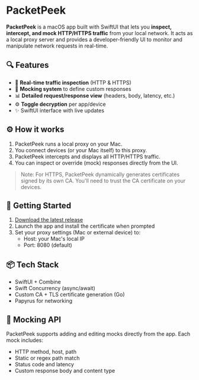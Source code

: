 # PacketPeek

**PacketPeek** is a macOS app built with SwiftUI that lets you **inspect, intercept, and mock HTTP/HTTPS traffic** from your local network. It acts as a local proxy server and provides a developer-friendly UI to monitor and manipulate network requests in real-time.


## 🔍 Features

- 🧭 **Real-time traffic inspection** (HTTP & HTTPS)
- 🧪 **Mocking system** to define custom responses
- 📊 **Detailed request/response view** (headers, body, latency, etc.)
- ⚙️ **Toggle decryption** per app/device
- ✨ SwiftUI interface with live updates

## ⚙️ How it works

1. PacketPeek runs a local proxy on your Mac.
2. You connect devices (or your Mac itself) to this proxy.
3. PacketPeek intercepts and displays all HTTP/HTTPS traffic.
4. You can inspect or override (mock) responses directly from the UI.

> Note: For HTTPS, PacketPeek dynamically generates certificates signed by its own CA. You'll need to trust the CA certificate on your devices.

## 🚀 Getting Started

1. [Download the latest release](https://github.com/FraStabile/ProxyApp/releases/latest)
2. Launch the app and install the certificate when prompted
3. Set your proxy settings (Mac or external device) to:
   - Host: your Mac's local IP
   - Port: 8080 (default)

## 📦 Tech Stack

- SwiftUI + Combine
- Swift Concurrency (async/await)
- Custom CA + TLS certificate generation (Go)
- Papyrus for networking

## 🧪 Mocking API

PacketPeek supports adding and editing mocks directly from the app. Each mock includes:

- HTTP method, host, path
- Static or regex path match
- Status code and latency
- Custom response body and content type
